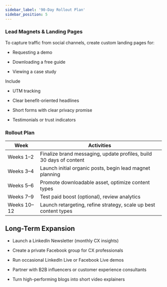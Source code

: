 ```yaml
---
sidebar_label: '90-Day Rollout Plan'
sidebar_position: 5
---
```

### Lead Magnets & Landing Pages

To capture traffic from social channels, create custom landing pages for:

* Requesting a demo

* Downloading a free guide

* Viewing a case study


Include

* UTM tracking

* Clear benefit-oriented headlines

* Short forms with clear privacy promise

* Testimonials or trust indicators

### Rollout Plan
| Week        | Activities                                                                  |
| ----------- | --------------------------------------------------------------------------- |
| Weeks 1–2   | Finalize brand messaging, update profiles, build 30 days of content         |
| Weeks 3–4   | Launch initial organic posts, begin lead magnet planning                    |
| Weeks 5–6   | Promote downloadable asset, optimize content types                          |
| Weeks 7–9   | Test paid boost (optional), review analytics                                |
| Weeks 10–12 | Launch retargeting, refine strategy, scale up best content types |

## Long-Term Expansion

* Launch a LinkedIn Newsletter (monthly CX insights)

* Create a private Facebook group for CX professionals

* Run occasional LinkedIn Live or Facebook Live demos

* Partner with B2B influencers or customer experience consultants

* Turn high-performing blogs into short video explainers